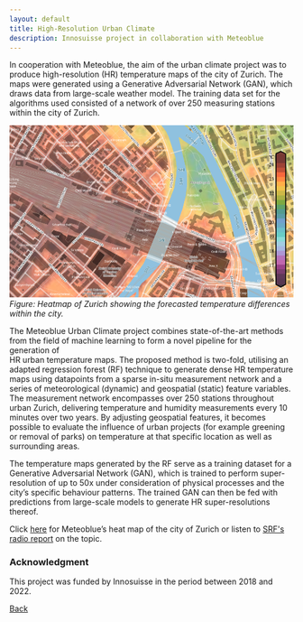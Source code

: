 ```yaml
---
layout: default
title: High-Resolution Urban Climate 
description: Innosuisse project in collaboration with Meteoblue
---
```


In cooperation with Meteoblue, the aim of the urban climate project was to produce high-resolution (HR) temperature 
maps of the city of Zurich. The maps were generated using a Generative Adversarial Network (GAN), which draws data from 
large-scale weather model. The training data set for the algorithms used consisted of a network of over 250 measuring 
stations within the city of Zurich.

![Branching](./../../pictures/meteoblue_stadtklima.png)
_Figure: Heatmap of Zurich showing the forecasted temperature differences within the city._

The Meteoblue Urban Climate project combines state-of-the-art methods from the field of machine learning to form a novel pipeline for the generation of  
HR urban temperature maps. The proposed method is two-fold, utilising an adapted regression forest (RF) technique to generate dense HR temperature maps using datapoints 
from a sparse in-situ measurement network and a series of meteorological (dynamic) and geospatial (static) feature variables. The measurement network encompasses over 250 stations throughout 
urban Zurich, delivering temperature and humidity measurements every 10 minutes over two years. By adjusting geospatial features, it becomes possible to evaluate the 
influence of urban projects (for example greening or removal of parks) on temperature at that specific location as well as surrounding areas.

The temperature maps generated by the RF serve as a training dataset for a Generative Adversarial Network (GAN), which is trained to perform super-resolution of up to 50x under 
consideration of physical processes and the city’s specific behaviour patterns. The trained GAN can then be fed with predictions from large-scale models to generate HR 
super-resolutions thereof. 

Click [here](https://www.meteoblue.com/en/products/cityclimate/heatmaps/zurich#15.11/47.375641/8.53596) for Meteoblue’s heat map of the city of Zurich or listen to [SRF's radio report](https://www.srf.ch/audio/rendez-vous/meteoblue-temperatur-innerhalb-von-staedten-variiert-stark?partId=12421630) on the topic.


### Acknowledgment
This project was funded by Innosuisse in the period between 2018 and 2022.


[Back](https://intelligentsystemsgroup.github.io/research.html)
